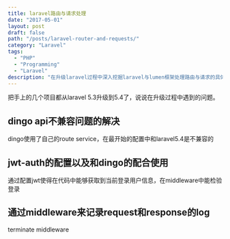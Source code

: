 ```yaml
---
title: laravel路由与请求处理
date: "2017-05-01"
layout: post
draft: false
path: "/posts/laravel-router-and-requests/"
category: "Laravel"
tags:
  - "PHP"
  - "Programming"
  - "Laravel"
description: "在升级laravel过程中深入挖掘laravel与lumen框架处理路由与请求的具体细节..."
---
```


把手上的几个项目都从laravel 5.3升级到5.4了，说说在升级过程中遇到的问题。

## dingo api不兼容问题的解决
dingo使用了自己的route service，在最开始的配置中和laravel5.4是不兼容的


## jwt-auth的配置以及和dingo的配合使用
通过配置jwt使得在代码中能够获取到当前登录用户信息，在middleware中能检验登录

## 通过middleware来记录request和response的log
terminate middleware
